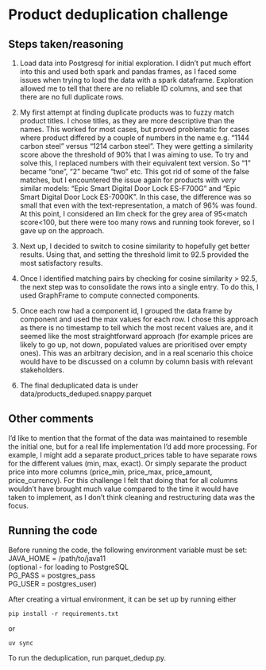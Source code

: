 # Product deduplication challenge

## Steps taken/reasoning

1. Load data into Postgresql for initial exploration. I didn’t put much effort into this and used both spark and pandas frames, as I faced some issues when trying to load the data with a spark dataframe. Exploration allowed me to tell that there are no  reliable ID columns, and see that there are no full duplicate rows.
2. My first attempt at finding duplicate products was to fuzzy match product titles. I chose titles, as they are more descriptive than the names. This worked for most cases, but proved problematic for cases where product differed by a couple of numbers in the name e.g. “1144 carbon steel” versus “1214 carbon steel”. They were getting a similarity score above the threshold of 90% that I was aiming to use. To try and solve this, I replaced numbers with their equivalent text version. So “1” became “one”, “2” became “two” etc. This got rid of some of the false matches, but I encountered the issue again for products with _very_ similar models: “Epic Smart Digital Door Lock ES-F700G” and “Epic Smart Digital Door Lock ES-7000K”. In this case, the difference was so small that even with the text-representation, a match of 96% was found. At this point, I considered an llm check for the grey area of 95<match score<100, but there were too many rows and running took forever, so I gave up on the approach.

3. Next up, I decided	to switch to cosine similarity to hopefully get better results. Using that, and setting the threshold limit to 92.5 provided the most satisfactory results.

4. Once I identified matching pairs by checking for cosine similarity > 92.5, the next step was to consolidate the rows into a single entry. To do this, I used GraphFrame to compute connected components.

5. Once each row had a component id, I grouped the data frame by component and used the max values for each row. I chose this approach as there is no timestamp to tell which the most recent values are, and it seemed like the most straightforward approach (for example prices are likely to go up, not down, populated values are prioritised over empty ones). This was an arbitrary decision, and in a real scenario this choice would have to be discussed on a column by column basis with relevant stakeholders.

6. The final deduplicated data is under data/products_deduped.snappy.parquet

## Other comments
I’d like to mention that the format of the data was maintained to resemble the initial one, but for a real life implementation I’d add more processing. For example, I might add a separate product_prices table to have separate rows for the different values (min, max, exact). Or simply separate the product price into more columns (price_min, price_max, price_amount, price_currency). For this challenge I felt that doing that for all columns wouldn’t have brought much value compared to the time it would have taken to implement, as I don’t think cleaning and restructuring data was the focus.

## Running the code
Before running the code, the following environment variable must be set:  
JAVA_HOME = /path/to/java11  
(optional - for loading to PostgreSQL  
PG_PASS = postgres_pass  
PG_USER = postgres_user)

After creating a virtual environment, it can be set up by running either
```
pip install -r requirements.txt
```
or
```
uv sync
```
To run the deduplication, run parquet_dedup.py.